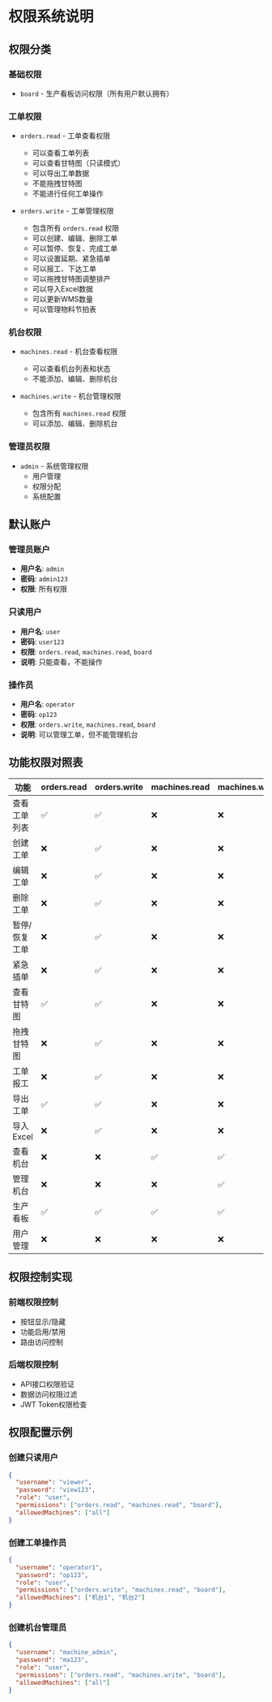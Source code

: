# 权限系统说明

## 权限分类

### 基础权限
- `board` - 生产看板访问权限（所有用户默认拥有）

### 工单权限
- `orders.read` - 工单查看权限
  - 可以查看工单列表
  - 可以查看甘特图（只读模式）
  - 可以导出工单数据
  - 不能拖拽甘特图
  - 不能进行任何工单操作

- `orders.write` - 工单管理权限
  - 包含所有 `orders.read` 权限
  - 可以创建、编辑、删除工单
  - 可以暂停、恢复、完成工单
  - 可以设置延期、紧急插单
  - 可以报工、下达工单
  - 可以拖拽甘特图调整排产
  - 可以导入Excel数据
  - 可以更新WMS数量
  - 可以管理物料节拍表

### 机台权限
- `machines.read` - 机台查看权限
  - 可以查看机台列表和状态
  - 不能添加、编辑、删除机台

- `machines.write` - 机台管理权限
  - 包含所有 `machines.read` 权限
  - 可以添加、编辑、删除机台

### 管理员权限
- `admin` - 系统管理权限
  - 用户管理
  - 权限分配
  - 系统配置

## 默认账户

### 管理员账户
- **用户名**: `admin`
- **密码**: `admin123`
- **权限**: 所有权限

### 只读用户
- **用户名**: `user`
- **密码**: `user123`
- **权限**: `orders.read`, `machines.read`, `board`
- **说明**: 只能查看，不能操作

### 操作员
- **用户名**: `operator`
- **密码**: `op123`
- **权限**: `orders.write`, `machines.read`, `board`
- **说明**: 可以管理工单，但不能管理机台

## 功能权限对照表

| 功能 | orders.read | orders.write | machines.read | machines.write | admin |
|------|-------------|--------------|---------------|----------------|-------|
| 查看工单列表 | ✅ | ✅ | ❌ | ❌ | ✅ |
| 创建工单 | ❌ | ✅ | ❌ | ❌ | ✅ |
| 编辑工单 | ❌ | ✅ | ❌ | ❌ | ✅ |
| 删除工单 | ❌ | ✅ | ❌ | ❌ | ✅ |
| 暂停/恢复工单 | ❌ | ✅ | ❌ | ❌ | ✅ |
| 紧急插单 | ❌ | ✅ | ❌ | ❌ | ✅ |
| 查看甘特图 | ✅ | ✅ | ❌ | ❌ | ✅ |
| 拖拽甘特图 | ❌ | ✅ | ❌ | ❌ | ✅ |
| 工单报工 | ❌ | ✅ | ❌ | ❌ | ✅ |
| 导出工单 | ✅ | ✅ | ❌ | ❌ | ✅ |
| 导入Excel | ❌ | ✅ | ❌ | ❌ | ✅ |
| 查看机台 | ❌ | ❌ | ✅ | ✅ | ✅ |
| 管理机台 | ❌ | ❌ | ❌ | ✅ | ✅ |
| 生产看板 | ✅ | ✅ | ✅ | ✅ | ✅ |
| 用户管理 | ❌ | ❌ | ❌ | ❌ | ✅ |

## 权限控制实现

### 前端权限控制
- 按钮显示/隐藏
- 功能启用/禁用
- 路由访问控制

### 后端权限控制
- API接口权限验证
- 数据访问权限过滤
- JWT Token权限检查

## 权限配置示例

### 创建只读用户
```json
{
  "username": "viewer",
  "password": "view123",
  "role": "user",
  "permissions": ["orders.read", "machines.read", "board"],
  "allowedMachines": ["all"]
}
```

### 创建工单操作员
```json
{
  "username": "operator1",
  "password": "op123",
  "role": "user", 
  "permissions": ["orders.write", "machines.read", "board"],
  "allowedMachines": ["机台1", "机台2"]
}
```

### 创建机台管理员
```json
{
  "username": "machine_admin",
  "password": "ma123",
  "role": "user",
  "permissions": ["orders.read", "machines.write", "board"],
  "allowedMachines": ["all"]
}
```